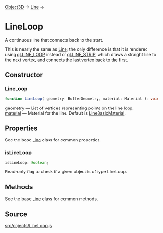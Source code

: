 [Object3D](en\core\Object3D.html) → [Line](en\objects\Line.html) →

# LineLoop

A continuous line that connects back to the start.  
  
This is nearly the same as [Line](en\objects\Line.html); the only difference
is that it is rendered using <a href="https://developer.mozilla.org/en-
US/docs/Web/API/WebGLRenderingContext/drawElements">gl.LINE_LOOP</a> instead
of <a href="https://developer.mozilla.org/en-
US/docs/Web/API/WebGLRenderingContext/drawElements">gl.LINE_STRIP</a>, which
draws a straight line to the next vertex, and connects the last vertex back to
the first.

## Constructor

### LineLoop

  
  
```ts  
function LineLoop( geometry: BufferGeometry, material: Material ): void;  
```  

[geometry](en\core\BufferGeometry.html) — List of vertices representing points
on the line loop.  
[material](en\materials\Material.html) — Material for the line. Default is
[LineBasicMaterial](en\materials\LineBasicMaterial.html).

## Properties

See the base [Line](en\objects\Line.html) class for common properties.

### isLineLoop

  
  
```ts  
isLineLoop: Boolean;  
```  

Read-only flag to check if a given object is of type LineLoop.

## Methods

See the base [Line](en\objects\Line.html) class for common methods.

## Source

<a
href="https://github.com/mrdoob/three.js/blob/master/src/objects/LineLoop.js">src/objects/LineLoop.js</a>

